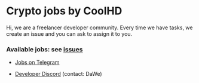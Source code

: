 # Crypto jobs by CoolHD

Hi, we are a freelancer developer community. Every time we have tasks, we create an issue and you can ask to assign it to you.

### Available jobs: see [issues](https://github.com/DaWe35/Jobs/issues)

- [Jobs on Telegram](https://t.me/coolhdjobs)

- [Developer Discord](https://discord.gg/ewVgQB4) (contact: DaWe)
